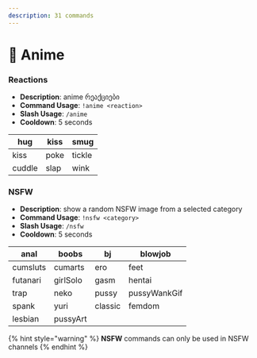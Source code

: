 ```yaml
---
description: 31 commands
---
```


# 🔞 Anime

### Reactions

* **Description**: anime რეაქციები
* **Command Usage**: `!anime <reaction>`&#x20;
* **Slash Usage**: `/anime`
* **Cooldown**: 5 seconds

| hug    | kiss | smug   |
| ------ | ---- | ------ |
| kiss   | poke | tickle |
| cuddle | slap | wink   |

### NSFW

* **Description**: show a random NSFW image from a selected category
* **Command Usage**: `!nsfw <category>`
* **Slash Usage**: `/nsfw`
* **Cooldown**: 5 seconds

| anal     | boobs    | bj      | blowjob      |
| -------- | -------- | ------- | ------------ |
| cumsluts | cumarts  | ero     | feet         |
| futanari | girlSolo | gasm    | hentai       |
| trap     | neko     | pussy   | pussyWankGif |
| spank    | yuri     | classic | femdom       |
| lesbian  | pussyArt |         |              |

{% hint style="warning" %}
**NSFW** commands can only be used in NSFW channels
{% endhint %}

